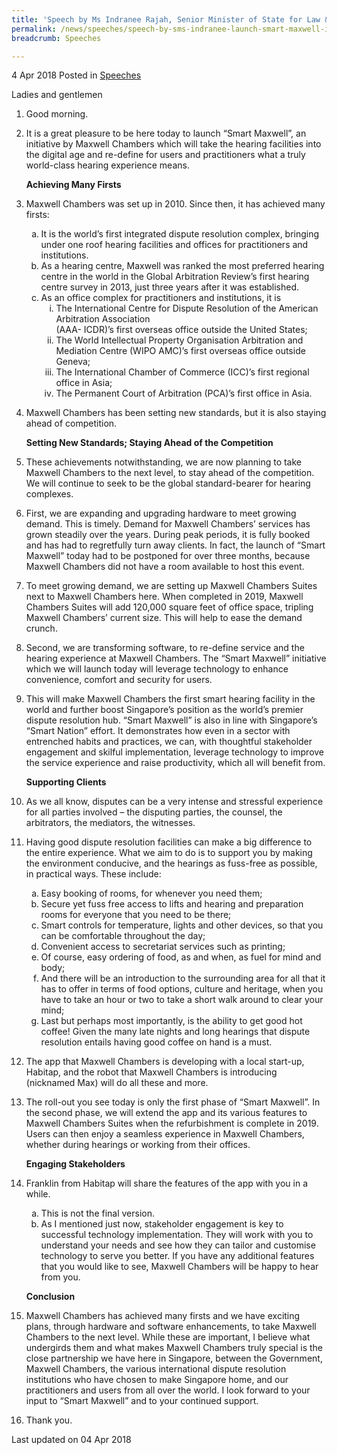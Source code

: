 ```yaml
---
title: 'Speech by Ms Indranee Rajah, Senior Minister of State for Law & Finance, at the Launch of the ''Smart Maxwell'' Initiative'
permalink: /news/speeches/speech-by-sms-indranee-launch-smart-maxwell-initiative/
breadcrumb: Speeches

---
```




4 Apr 2018 Posted in [Speeches](/news/speeches)


Ladies and gentlemen


 1. Good morning.

 

 2. It is a great pleasure to be here today to launch “Smart Maxwell”, an initiative by Maxwell Chambers which will take the hearing facilities into the digital age and re-define for users and practitioners what a truly world-class hearing experience means.
    
    **Achieving Many Firsts**
 
 3. Maxwell Chambers was set up in 2010. Since then, it has achieved many firsts:
    <ol style="list-style-type: lower-alpha;">
    <li>It is the world&rsquo;s first integrated dispute resolution complex, bringing under one roof hearing facilities and offices for     practitioners and institutions.</li>
    <li>As a hearing centre, Maxwell was ranked the most preferred hearing centre in the world in the Global Arbitration Review&rsquo;s     first hearing centre survey in 2013, just three years after it was established.</li>
    <li>As an office complex for practitioners and institutions, it is
    <ol style="list-style-type: lower-roman;">
    <li>The International Centre for Dispute Resolution of the American Arbitration Association <br /> (AAA- ICDR)&rsquo;s first             overseas office outside the United States;</li>
    <li>The World Intellectual Property Organisation Arbitration and Mediation Centre (WIPO AMC)&rsquo;s first overseas office outside       Geneva;</li>
    <li>The International Chamber of Commerce (ICC)&rsquo;s first regional office in Asia;</li>
    <li>The Permanent Court of Arbitration (PCA)&rsquo;s first office in Asia.</li>
    </ol>
    </li>
    </ol>

 4. Maxwell Chambers has been setting new standards, but it is also staying ahead of competition.

    **Setting New Standards; Staying Ahead of the Competition**


 5. These achievements notwithstanding, we are now planning to take Maxwell Chambers to the next level, to stay ahead of the competition. We will continue to seek to be the global standard-bearer for hearing complexes.

 
 6. First, we are expanding and upgrading hardware to meet growing demand. This is timely. Demand for Maxwell Chambers’ services has grown steadily over the years. During peak periods, it is fully booked and has had to regretfully turn away clients. In fact, the launch of “Smart Maxwell” today had to be postponed for over three months, because Maxwell Chambers did not have a room available to host this event.

 

 7. To meet growing demand, we are setting up Maxwell Chambers Suites next to Maxwell Chambers here. When completed in 2019, Maxwell Chambers Suites will add 120,000 square feet of office space, tripling Maxwell Chambers’ current size. This will help to ease the demand crunch.  

 
 8. Second, we are transforming software, to re-define service and the hearing experience at Maxwell Chambers. The “Smart Maxwell”  initiative which we will launch today will leverage technology to enhance convenience, comfort and security for users.

 

 9. This will make Maxwell Chambers the first smart hearing facility in the world and further boost Singapore’s position as the world’s premier dispute resolution hub. “Smart Maxwell” is also in line with Singapore’s “Smart Nation” effort. It demonstrates how even in a sector with entrenched habits and practices, we can, with thoughtful stakeholder engagement and skilful implementation, leverage technology to improve the service experience and raise productivity, which all will benefit from. 
    
    **Supporting Clients**

10. As we all know, disputes can be a very intense and stressful experience for all parties involved – the disputing parties, the counsel, the arbitrators, the mediators, the witnesses.


11. Having good dispute resolution facilities can make a big difference to the entire experience.  What we aim to do is to support you by making the environment conducive, and the hearings as fuss-free as possible, in practical ways. These include:
    <ol style="list-style-type: lower-alpha">
    <li>Easy booking of rooms, for whenever you need them;</li>
    <li>Secure yet fuss free access to lifts and hearing and preparation rooms for everyone that you need to be                             there; </li>
    <li>Smart controls for temperature, lights and other devices, so that you can be comfortable throughout the day; </li>
    <li>Convenient access to secretariat services such as printing;</li>
    <li>Of course, easy ordering of food, as and when, as fuel for mind and body; </li>
    <li>And there will be an introduction to the surrounding area for all that it has to offer in terms of
    food options, culture and heritage, when you have to take an hour or two to take a short walk around
    to clear your mind;</li>
    <li>
    Last but perhaps most importantly, is the ability to get good hot coffee! Given the many late nights
    and long hearings that dispute resolution entails having good coffee on hand is a must.
    </li>
    </ol>

12. The app that Maxwell Chambers is developing with a local start-up, Habitap, and the robot that Maxwell Chambers is introducing (nicknamed Max) will do all these and more.

13. The roll-out you see today is only the first phase of “Smart Maxwell”. In the second phase, we will extend the app and its various features to Maxwell Chambers Suites when the refurbishment is complete in 2019. Users can then enjoy a seamless experience in Maxwell Chambers, whether during hearings or working from their offices.
    
    **Engaging Stakeholders**


14. Franklin from Habitap will share the features of the app with you in a while.
    <ol style="list-style-type: lower-alpha">
    <li>This is not the final version.</li>
    <li> As I mentioned just now, stakeholder engagement is key to successful technology implementation. They will work with you to         understand your needs and see how they can tailor and customise technology to serve you better. If you have any additional features     that you would like to see, Maxwell Chambers will be happy to hear from you.</li>
    </ol>
    
    **Conclusion**


15. Maxwell Chambers has achieved many firsts and we have exciting plans, through hardware and software enhancements, to take Maxwell Chambers to the next level. While these are important, I believe what undergirds them and what makes Maxwell Chambers truly special is the close partnership we have here in Singapore, between the Government, Maxwell Chambers, the various international dispute resolution institutions who have chosen to make Singapore home, and our practitioners and users from all over the world. I look forward to your input to “Smart Maxwell” and to your continued support.

 

16. Thank you.

<p class="right-side-updated">Last updated on 04 Apr 2018</p>

